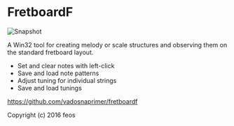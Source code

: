 # FretboardF

![Snapshot](http://i.imgur.com/hOHAIql.png)

A Win32 tool for creating melody or scale structures and observing them on the standard fretboard layout.

* Set and clear notes with left-click
* Save and load note patterns
* Adjust tuning for individual strings
* Save and load tunings

https://github.com/vadosnaprimer/fretboardf

Copyright (c) 2016 feos
